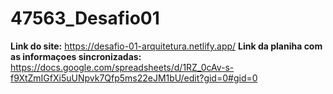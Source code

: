 # 47563_Desafio01

**Link do site:** https://desafio-01-arquitetura.netlify.app/
**Link da planiha com as informaçoes sincronizadas:** https://docs.google.com/spreadsheets/d/1RZ_0cAv-s-f9XtZmIGfXi5uUNpvk7Qfp5ms22eJM1bU/edit?gid=0#gid=0
